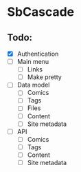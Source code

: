# SbCascade

## Todo:

- [x] Authentication
- [ ] Main menu
  - [ ] Links
  - [ ] Make pretty
- [ ] Data model
  - [ ] Comics
  - [ ] Tags
  - [ ] Files
  - [ ] Content
  - [ ] Site metadata
- [ ] API
  - [ ] Comics
  - [ ] Tags
  - [ ] Content
  - [ ] Site metadata
